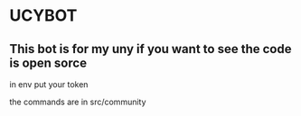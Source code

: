 # UCYBOT

## This bot is for my uny if you want to see the code is open sorce

in env put your token

the commands are in src/community
